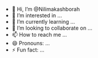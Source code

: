 - 👋 Hi, I’m @Nilimakashborah
- 👀 I’m interested in ...
- 🌱 I’m currently learning ...
- 💞️ I’m looking to collaborate on ...
- 📫 How to reach me ...
- 😄 Pronouns: ...
- ⚡ Fun fact: ...

<!---
Nilimakashborah/Nilimakashborah is a ✨ special ✨ repository because its `README.md` (this file) appears on your GitHub profile.
You can click the Preview link to take a look at your changes.
--->
